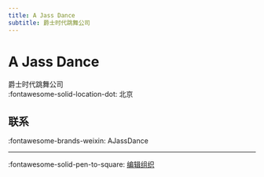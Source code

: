 ```yaml
---
title: A Jass Dance
subtitle: 爵士时代跳舞公司
---
```


# A Jass Dance

爵士时代跳舞公司  
:fontawesome-solid-location-dot: 北京  


## 联系

:fontawesome-brands-weixin: AJassDance  

---

:fontawesome-solid-pen-to-square: [编辑组织](https://github.com/swingdance/orgs/issues/new?assignees=&labels=update+org&projects=&template=03-update_entity.yml&title=Update%20Org%3A%20zh_CN%20%E2%80%A2%20A%20Jass%20Dance&region=zh_CN&id=a-jass-dance&name=A%20Jass%20Dance)
